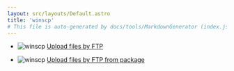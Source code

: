 ```yaml
---
layout: src/layouts/Default.astro
title: 'winscp'
# This file is auto-generated by docs/tools/MarkdownGenerator (index.js)
---
```


<ul>

<li>

![winscp](https://i.octopus.com/library/step-templates/winscp.png) [Upload files by FTP](/winscp/upload-files-by-ftp/)

</li>
        
<li>

![winscp](https://i.octopus.com/library/step-templates/winscp.png) [Upload files by FTP from package](/winscp/upload-files-by-ftp-from-package/)

</li>
        
</ul>
